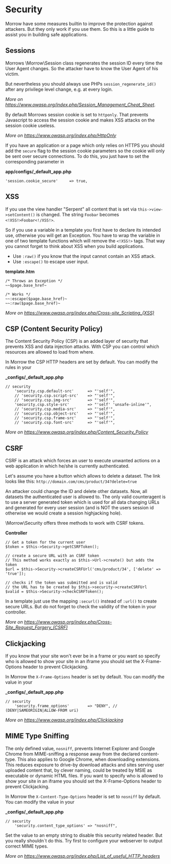 Security
=============================

Morrow have some measures builtin to improve the protection against attackers.
But they only work if you use them.
So this is a little guide to assist you in building safe applications.


Sessions
-----------------------------
Morrows \Morrow\Session class regenerates the session ID every time the User Agent changes.
So the attacker have to know the User Agent of his victim.

But nevertheless you should always use PHPs `session_regenerate_id()` after any privilege level change, e.g. at every login.

*More on <https://www.owasp.org/index.php/Session_Management_Cheat_Sheet>.*

By default Morrows session cookie is set to `httponly`.
That prevents Javascript to access the session cookie and makes XSS attacks on the session cookie useless.

*More on <https://www.owasp.org/index.php/HttpOnly>*

If you have an application or a page which only relies on HTTPS you should add the `secure` flag to the session cookie parameters so the cookie will only be sent over secure connections.
To do this, you just have to set the corresponding parameter in

**app/configs/_default_app.php**
~~~{.php}
'session.cookie_secure'		=> true,
~~~


XSS
------------------------------- 
If you use the view handler "Serpent" all content that is set via `this->view->setContent()` is changed.
The string `Foobar` becomes `<!XSS!>Foobar<!/XSS!>`.

So if you use a variable in a template you first have to declare its intended use, otherwise you will get an Exception.
You have to wrap the variable in one of two template functions which will remove the `<!XSS!>` tags.
That way you cannot forget to think about XSS when you build applications.

* Use `:raw()` if you know that the input cannot contain an XSS attack.
* Use `:escape()`  to escape user input.

**template.htm**
~~~{.php}
/* Throws an Exception */
~~$page.base_href~

/* Works */
~~:escape($page.base_href)~
~~:raw($page.base_href)~
~~~

*More on <https://www.owasp.org/index.php/Cross-site_Scripting_(XSS)>*


CSP (Content Security Policy)
-------------------
The Content Security Policy (CSP) is an added layer of security that prevents XSS and data injection attacks.
With CSP you can control which resources are allowed to load from where.

In Morrow the CSP HTTP headers are set by default. You can modify the rules in your

**_configs/_default_app.php**
~~~{.php}
// security
	'security.csp.default-src'		=> "'self'",
	// 'security.csp.script-src'	=> "'self'",
	// 'security.csp.img-src'		=> "'self'",
	'security.csp.style-src'		=> "'self' 'unsafe-inline'",
	// 'security.csp.media-src'		=> "'self'",
	// 'security.csp.object-src'	=> "'self'",
	// 'security.csp.frame-src'		=> "'self'",
	// 'security.csp.font-src'		=> "'self'",
~~~

*More on <https://www.owasp.org/index.php/Content_Security_Policy>*


CSRF
-----------------------
CSRF is an attack which forces an user to execute unwanted actions on a web application in which he/she is currently authenticated.

Let's assume you have a button which allows to delete a dataset. The link looks like this:
`http://domain.com/cms/product/34?delete=true`

An attacker could change the ID and delete other datasets. Now, all datasets the authenticated user is allowed to.
The only valid counteragent is to use a server generated token which is used for all data changing URLs and generated for every user session (and is NOT the users session id otherwise we would create a session highjacking hole).

\Morrow\Security offers three methods to work with CSRF tokens.

**Controller**
~~~{.php}
// Get a token for the current user
$token = $this->Security->getCSRFToken();
~~~

~~~{.php}
// create a secure URL with an CSRF token
// This method works exactly as $this->Url->create() but adds the token
$url = $this->Security->createCSRFUrl('cms/product/34', ['delete' => 'true']);
~~~

~~~{.php}
// checks if the token was submitted and is valid
// the URL has to be created by $this->security->createCSRFUrl
$valid = $this->Security->checkCSRFToken();
~~~

In a template just use the mapping `:securl()` instead of `:url()` to create secure URLs.
But do not forget to check the validity of the token in your controller.

*More on <https://www.owasp.org/index.php/Cross-Site_Request_Forgery_(CSRF)>*


Clickjacking
----------------------
If you know that your site won't ever be in a frame or you want so specify who is allowed to show your site in an iframe you should set the X-Frame-Options header to prevent Clickjacking.

In Morrow the `X-Frame-Options` header is set by default. You can modify the value in your

**_configs/_default_app.php**
~~~{.php}
// security
	'security.frame_options'		=> "DENY", // (DENY|SAMEORIGIN|ALLOW-FROM uri)
~~~

*More on <https://www.owasp.org/index.php/Clickjacking>*


MIME Type Sniffing
------------------

The only defined value, `nosniff`, prevents Internet Explorer and Google Chrome from MIME-sniffing a response away from the declared content-type.
This also applies to Google Chrome, when downloading extensions.
This reduces exposure to drive-by download attacks and sites serving user uploaded content that, by clever naming, could be treated by MSIE as executable or dynamic HTML files.
If you want to specify who is allowed to show your site in an iframe you should set the X-Frame-Options header to prevent Clickjacking.

In Morrow the `X-Content-Type-Options` header is set to `nosniff` by default. You can modify the value in your

**_configs/_default_app.php**
~~~{.php}
// security
	'security.content_type_options'	=> "nosniff",
~~~

Set the value to an empty string to disable this security related header. But you really shouldn`t do this. Try first to configure your webserver to output correct MIME types.

*More on <https://www.owasp.org/index.php/List_of_useful_HTTP_headers>*



